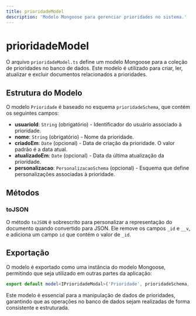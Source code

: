 ```yaml
---
title: prioridadeModel
description: 'Modelo Mongoose para gerenciar prioridades no sistema.'
---
```


# prioridadeModel

O arquivo `prioridadeModel.ts` define um modelo Mongoose para a coleção de prioridades no banco de dados. Este modelo é utilizado para criar, ler, atualizar e excluir documentos relacionados a prioridades.

## Estrutura do Modelo

O modelo `Prioridade` é baseado no esquema `prioridadeSchema`, que contém os seguintes campos:

- **usuarioId**: `String` (obrigatório) - Identificador do usuário associado à prioridade.
- **nome**: `String` (obrigatório) - Nome da prioridade.
- **criadoEm**: `Date` (opcional) - Data de criação da prioridade. O valor padrão é a data atual.
- **atualizadoEm**: `Date` (opcional) - Data da última atualização da prioridade.
- **personalizacao**: `PersonalizacaoSchema` (opcional) - Esquema que define personalizações associadas à prioridade.

## Métodos

### toJSON

O método `toJSON` é sobrescrito para personalizar a representação do documento quando convertido para JSON. Ele remove os campos `_id` e `__v`, e adiciona um campo `id` que contém o valor de `_id`.

## Exportação

O modelo é exportado como uma instância do modelo Mongoose, permitindo que seja utilizado em outras partes da aplicação:

```typescript
export default model<IPrioridadeModal>('Prioridade', prioridadeSchema, 'Prioridades');
``` 

Este modelo é essencial para a manipulação de dados de prioridades, garantindo que as operações no banco de dados sejam realizadas de forma consistente e estruturada.